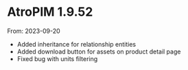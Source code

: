 # AtroPIM 1.9.52
From: 2023-09-20

* Added inheritance for relationship entities
* Added download button for assets on product detail page
* Fixed bug with units filtering 